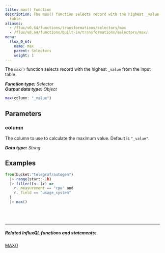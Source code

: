 ```yaml
---
title: max() function
description: The max() function selects record with the highest _value from the input
  table.
aliases:
  - /flux/v0.64/functions/transformations/selectors/max
  - /flux/v0.64/functions/built-in/transformations/selectors/max/
menu:
  flux_0_64:
    name: max
    parent: Selectors
    weight: 1
---
```


The `max()` function selects record with the highest `_value` from the input table.

_**Function type:** Selector_  
_**Output data type:** Object_

```js
max(column: "_value")
```

## Parameters

### column
The column to use to calculate the maximum value.
Default is `"_value"`.

_**Data type:** String_

## Examples
```js
from(bucket:"telegraf/autogen")
  |> range(start:-1h)
  |> filter(fn: (r) =>
    r._measurement == "cpu" and
    r._field == "usage_system"
  )
  |> max()
```

<hr style="margin-top:4rem"/>

##### Related InfluxQL functions and statements:
[MAX()](/influxdb/latest/query_language/functions/#max)  
